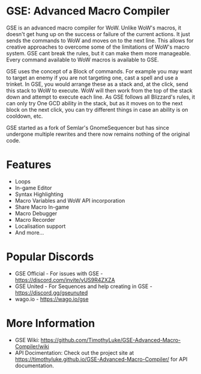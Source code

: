 # GSE: Advanced Macro Compiler
GSE is an advanced macro compiler for WoW.  Unlike WoW's macros, it doesn't get hung up on the success or failure of the current actions.  It just sends the commands to WoW and moves on to the next line.  This allows for creative approaches to overcome some of the limitations of WoW's macro system.  GSE cant break the rules, but it can make them more manageable. Every command available to WoW macros is available to GSE.

GSE uses the concept of a Block of commands.  For example you may want to target an enemy if you are not targeting one, cast a spell and use a trinket.  In GSE, you would arrange these as a stack and, at the click, send this stack to WoW to execute.  WoW will then work from the top of the stack down and attempt to execute each line.  As GSE follows all Blizzard's rules, it can only try One GCD ability in the stack, but as it moves on to the next block on the next click, you can try different things in case an ability is on cooldown, etc.

GSE started as a fork of Semlar's GnomeSequencer but has since undergone multiple rewrites and there now remains nothing of the original code.
 
# Features
- Loops
- In-game Editor
- Syntax Highlighting
- Macro Variables and WoW API incorporation
- Share Macro In-game
- Macro Debugger
- Macro Recorder
- Localisation support
- And more...

# Popular Discords
- GSE Official - For issues with GSE - https://discord.com/invite/yUS9R4ZXZA 
- GSE United - For Sequences and help creating in GSE - https://discord.gg/gseunuted
- wago.io - https://wago.io/gse
  
# More Information
- GSE Wiki: https://github.com/TimothyLuke/GSE-Advanced-Macro-Compiler/wiki
- API Docimentation: Check out the project site at https://timothyluke.github.io/GSE-Advanced-Macro-Compiler/ for API documentation.
